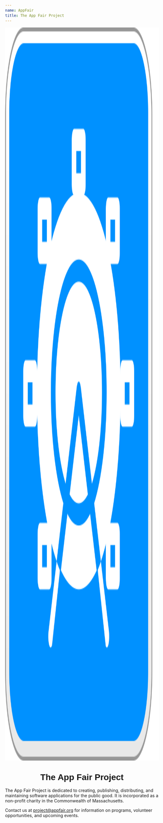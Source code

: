 ```yaml
---
name: AppFair
title: The App Fair Project
---
```


<p align="center">
<img alt="The App Fair logo" align="center" style="height: 60vh;" src="appfair-icon.svg" /></a>
<h1 style="text-align: center; font-family: ui-rounded, Arial Rounded MT Bold, Arial Rounded Bold, Helvetica Rounded, Arial, sans-serif;">The App Fair Project</h1>
</p>

The App Fair Project is dedicated to creating, publishing, distributing, and maintaining software applications for the public good. It is incorporated as a non-profit charity in the Commonwealth of Massachusetts.

Contact us at [project@appfair.org](mailto:project@appfair.org) for information on programs, volunteer opportunities, and upcoming events.

